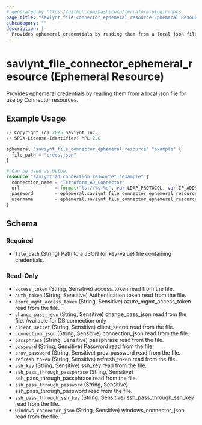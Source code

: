 ```yaml
---
# generated by https://github.com/hashicorp/terraform-plugin-docs
page_title: "saviynt_file_connector_ephemeral_resource Ephemeral Resource - saviynt"
subcategory: ""
description: |-
  Provides ephemeral credentials by reading them from a local json file for use by Connector resources.
---
```


# saviynt_file_connector_ephemeral_resource (Ephemeral Resource)

Provides ephemeral credentials by reading them from a local json file for use by Connector resources.

## Example Usage

```terraform
// Copyright (c) 2025 Saviynt Inc.
// SPDX-License-Identifier: MPL-2.0

ephemeral "saviynt_file_connector_ephemeral_resource" "example" {
  file_path = "creds.json"
}

# Can be used as below:
resource "saviynt_ad_connection_resource" "example" {
  connection_name = "Terraform_AD_Connector"
  url             = format("%s://%s:%d", var.LDAP_PROTOCOL, var.IP_ADDRESS, var.LDAP_PORT)
  password        = ephemeral.saviynt_file_connector_ephemeral_resource.example.password
  username        = ephemeral.saviynt_file_connector_ephemeral_resource.example.username
}
```

<!-- schema generated by tfplugindocs -->
## Schema

### Required

- `file_path` (String) Path to a JSON (or key-value) file containing credentials.

### Read-Only

- `access_token` (String, Sensitive) access_token read from the file.
- `auth_token` (String, Sensitive) Authentication token read from the file.
- `azure_mgmt_access_token` (String, Sensitive) azure_mgmt_access_token read from the file.
- `change_pass_json` (String, Sensitive) change_pass_json read from the file. Available for DB connection only
- `client_secret` (String, Sensitive) client_secret read from the file.
- `connection_json` (String, Sensitive) connection_json read from the file.
- `passphrase` (String, Sensitive) passphrase read from the file.
- `password` (String, Sensitive) Password read from the file.
- `prov_password` (String, Sensitive) prov_password read from the file.
- `refresh_token` (String, Sensitive) refresh_token read from the file.
- `ssh_key` (String, Sensitive) ssh_key read from the file.
- `ssh_pass_through_passphrase` (String, Sensitive) ssh_pass_through_passphrase read from the file.
- `ssh_pass_through_password` (String, Sensitive) ssh_pass_through_password read from the file.
- `ssh_pass_through_ssh_key` (String, Sensitive) ssh_pass_through_ssh_key read from the file.
- `windows_connector_json` (String, Sensitive) windows_connector_json read from the file.
